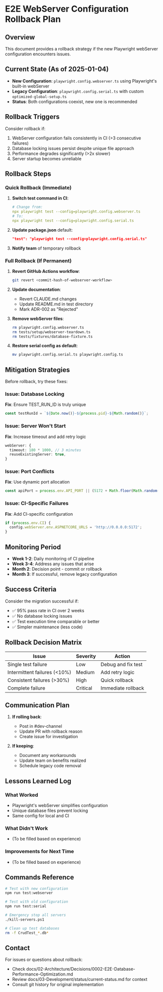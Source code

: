 # E2E WebServer Configuration Rollback Plan

## Overview
This document provides a rollback strategy if the new Playwright webServer configuration encounters issues.

## Current State (As of 2025-01-04)
- **New Configuration**: `playwright.config.webserver.ts` using Playwright's built-in webServer
- **Legacy Configuration**: `playwright.config.serial.ts` with custom `optimized-global-setup.ts`
- **Status**: Both configurations coexist, new one is recommended

## Rollback Triggers

Consider rollback if:
1. WebServer configuration fails consistently in CI (>3 consecutive failures)
2. Database locking issues persist despite unique file approach
3. Performance degrades significantly (>2x slower)
4. Server startup becomes unreliable

## Rollback Steps

### Quick Rollback (Immediate)
1. **Switch test command in CI**:
   ```yaml
   # Change from:
   npx playwright test --config=playwright.config.webserver.ts
   # To:
   npx playwright test --config=playwright.config.serial.ts
   ```

2. **Update package.json** default:
   ```json
   "test": "playwright test --config=playwright.config.serial.ts"
   ```

3. **Notify team** of temporary rollback

### Full Rollback (If Permanent)

1. **Revert GitHub Actions workflow**:
   ```bash
   git revert <commit-hash-of-webserver-workflow>
   ```

2. **Update documentation**:
   - Revert CLAUDE.md changes
   - Update README.md in test directory
   - Mark ADR-002 as "Rejected"

3. **Remove webServer files**:
   ```bash
   rm playwright.config.webserver.ts
   rm tests/setup/webserver-teardown.ts
   rm tests/fixtures/database-fixture.ts
   ```

4. **Restore serial config as default**:
   ```bash
   mv playwright.config.serial.ts playwright.config.ts
   ```

## Mitigation Strategies

Before rollback, try these fixes:

### Issue: Database Locking
**Fix**: Ensure TEST_RUN_ID is truly unique
```typescript
const testRunId = `${Date.now()}-${process.pid}-${Math.random()}`;
```

### Issue: Server Won't Start
**Fix**: Increase timeout and add retry logic
```typescript
webServer: {
  timeout: 180 * 1000, // 3 minutes
  reuseExistingServer: true,
}
```

### Issue: Port Conflicts
**Fix**: Use dynamic port allocation
```typescript
const apiPort = process.env.API_PORT || (5172 + Math.floor(Math.random() * 100));
```

### Issue: CI-Specific Failures
**Fix**: Add CI-specific configuration
```typescript
if (process.env.CI) {
  config.webServer.env.ASPNETCORE_URLS = 'http://0.0.0.0:5172';
}
```

## Monitoring Period

- **Week 1-2**: Daily monitoring of CI pipeline
- **Week 3-4**: Address any issues that arise
- **Month 2**: Decision point - commit or rollback
- **Month 3**: If successful, remove legacy configuration

## Success Criteria

Consider the migration successful if:
- ✅ 95% pass rate in CI over 2 weeks
- ✅ No database locking issues
- ✅ Test execution time comparable or better
- ✅ Simpler maintenance (less code)

## Rollback Decision Matrix

| Issue | Severity | Action |
|-------|----------|--------|
| Single test failure | Low | Debug and fix test |
| Intermittent failures (<10%) | Medium | Add retry logic |
| Consistent failures (>30%) | High | Quick rollback |
| Complete failure | Critical | Immediate rollback |

## Communication Plan

1. **If rolling back**:
   - Post in #dev-channel
   - Update PR with rollback reason
   - Create issue for investigation

2. **If keeping**:
   - Document any workarounds
   - Update team on benefits realized
   - Schedule legacy code removal

## Lessons Learned Log

### What Worked
- Playwright's webServer simplifies configuration
- Unique database files prevent locking
- Same config for local and CI

### What Didn't Work
- (To be filled based on experience)

### Improvements for Next Time
- (To be filled based on experience)

## Commands Reference

```bash
# Test with new configuration
npm run test:webserver

# Test with old configuration
npm run test:serial

# Emergency stop all servers
./kill-servers.ps1

# Clean up test databases
rm -f CrudTest_*.db*
```

## Contact

For issues or questions about rollback:
- Check docs/02-Architecture/Decisions/0002-E2E-Database-Performance-Optimization.md
- Review docs/03-Development/status/current-status.md for context
- Consult git history for original implementation